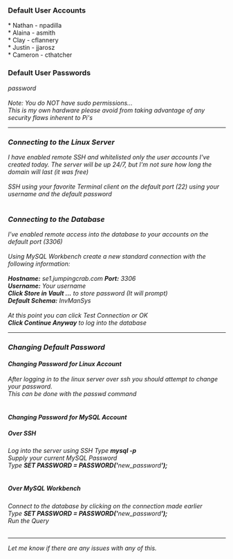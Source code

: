 <h3> Default User Accounts </h3>
  * Nathan - npadilla<br>
  * Alaina - asmith<br>
  * Clay   - cflannery<br>
  * Justin - jjarosz<br>
  * Cameron - cthatcher
<br>
  <h3> Default User Passwords </h3>
  <i>password</i>
 <br><br>
 <i> Note: You do NOT have sudo permissions... <br>
 This is my own hardware please avoid from taking advantage of any security flaws inherent to Pi's
  <hr>
<h3> Connecting to the Linux Server </h3>
I have enabled remote SSH and whitelisted only the user accounts I've created today. The server will be up 24/7, but
I'm not sure how long the domain will last (it was free)
<br><br>
SSH using your favorite Terminal client on the default port (22) using your username and the default password
<br><br>
<h3> Connecting to the Database </h3>
I've enabled remote access into the database to your accounts on the default port (3306)<br><br>
Using MySQL Workbench create a new  standard connection with the following information:<br><br>
<b>Hostname:</b> se1.jumpingcrab.com <b>Port:</b> 3306<br>
<b>Username:</b> <i>Your username </i><br>
<b>Click Store in Vault ...</b> to store password (It will prompt)<br>
<b>Default Schema:</b> <i>InvManSys</i><br><br>
At this point you can click <i>Test Connection</i> or <i>OK<i/><br>
<b>Click Continue Anyway</b> to log into the database
<hr>
<h3> Changing Default Password </h3>
<h4> Changing Password for Linux Account </h4>
After logging in to the linux server over ssh you should attempt to change your password.<br>
This can be done with the <i>passwd</i> command
<br><br>
<h4> Changing Password for MySQL Account </h4>
<h5> Over SSH </h5>
Log into the server using SSH
Type <b> mysql -p </b><br>
Supply your current MySQL Password<br>
Type <b> SET PASSWORD = PASSWORD('</b><i>new_password</i><b>');</b><br><br>
<h5>Over MySQL Workbench</h5>
Connect to the database by clicking on the connection made earlier<br>
Type <b> SET PASSWORD = PASSWORD('</b><i>new_password</i><b>');</b><br>
Run the Query<br>
<br>
<hr>
<i>Let me know if there are any issues with any of this.</i>
